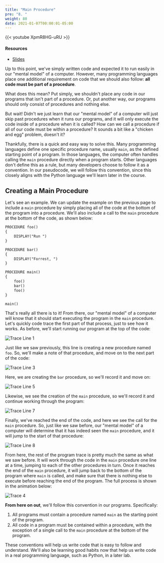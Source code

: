 ```yaml
---
title: "Main Procedure"
pre: "8. "
weight: 80
date: 2021-01-07T00:00:01-05:00
---
```


{{< youtube XpmR8HG-uRU >}}

#### Resources

* <a href="slides" target="_blank">Slides</a>

Up to this point, we've simply written code and expected it to run easily in our "mental model" of a computer. However, many programming languages place one additional requirement on code that we should also follow: **all code must be part of a procedure**. 

What does this mean? Put simply, we shouldn't place any code in our programs that isn't part of a procedure. Or, put another way, our programs should only consist of procedures and nothing else.

But wait! Didn't we just learn that our "mental model" of a computer will just skip past procedures when it runs our programs, and it will only execute the code inside of a procedure when it is called? How can we call a procedure if all of our code must be within a procedure? It sounds a bit like a "chicken and egg" problem, doesn't it?

Thankfully, there is a quick and easy way to solve this. Many programming languages define one specific procedure name, usually `main`, as the defined starting point of a program. In those languages, the computer often handles calling the `main` procedure directly when a program starts. Other languages don't define this as a rule, but many developers choose to follow it as a convention. In our pseudocode, we will follow this convention, since this closely aligns with the Python language we'll learn later in the course. 

## Creating a Main Procedure

Let's see an example. We can update the example on the previous page to include a `main` procedure by simply placing all of the code at the bottom of the program into a procedure. We'll also include a call to the `main` procedure at the bottom of the code, as shown below:

```tex
PROCEDURE foo()
{
    DISPLAY("Run ")
}

PROCEDURE bar()
{
    DISPLAY("Forrest, ")
}

PROCEDURE main()
{
    foo()
    bar()
    foo()
}

main()
```

That's really all there is to it! From there, our "mental model" of a computer will know that it should start executing the program in the `main` procedure. Let's quickly code trace the first part of that process, just to see how it works. As before, we'll start running our program at the top of the code:

![Trace Line 1](/cc110/images/lab2/trace4_1.png)

Just like we saw previously, this line is creating a new procedure named `foo`. So, we'll make a note of that procedure, and move on to the next part of the code:

![Trace Line 3](/cc110/images/lab2/trace4_3.png)

Here, we are creating the `bar` procedure, so we'll record it and move on:

![Trace Line 5](/cc110/images/lab2/trace4_5.png)

Likewise, we see the creation of the `main` procedure, so we'll record it and continue working through the program:

![Trace Line 7](/cc110/images/lab2/trace4_7.png)

Finally, we've reached the end of the code, and here we see the call for the `main` procedure. So, just like we saw before, our "mental model" of a computer will determine that it has indeed seen the `main` procedure, and it will jump to the start of that procedure:

![Trace Line 8](/cc110/images/lab2/trace4_8.png)

From here, the rest of the program trace is pretty much the same as what we saw before. It will work through the code in the `main` procedure one line at a time, jumping to each of the other procedures in turn. Once it reaches the end of the `main` procedure, it will jump back to the bottom of the program where `main` is called, and make sure that there is nothing else to execute before reaching the end of the program. The full process is shown in the animation below:

![Trace 4](/cc110/images/lab2/trace4.gif)

**From here on out**, we'll follow this convention in our programs. Specifically:

1. All programs must contain a procedure named `main` as the starting point of the program.
1. All code in a program must be contained within a procedure, with the exception of a single call to the `main` procedure at the bottom of the program.

These conventions will help us write code that is easy to follow and understand. We'll also be learning good habits now that help us write code in a real programming language, such as Python, in a later lab.